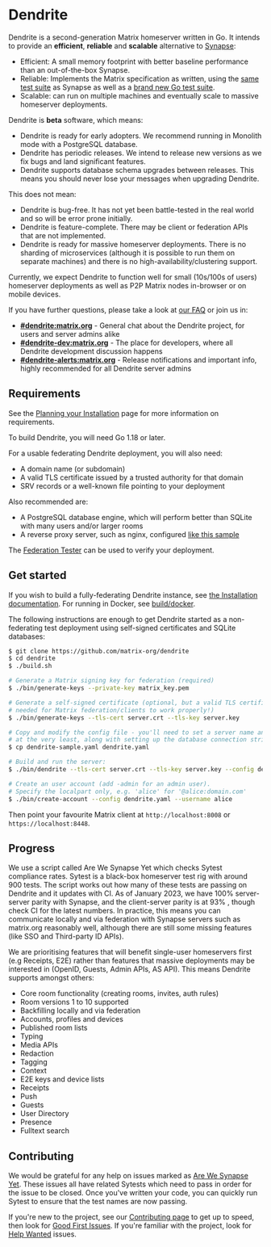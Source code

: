 # Dendrite

Dendrite is a second-generation Matrix homeserver written in Go.
It intends to provide an **efficient**, **reliable** and **scalable** alternative to [Synapse](https://github.com/matrix-org/synapse):

- Efficient: A small memory footprint with better baseline performance than an out-of-the-box Synapse.
- Reliable: Implements the Matrix specification as written, using the
  [same test suite](https://github.com/matrix-org/sytest) as Synapse as well as
  a [brand new Go test suite](https://github.com/matrix-org/complement).
- Scalable: can run on multiple machines and eventually scale to massive homeserver deployments.

Dendrite is **beta** software, which means:

- Dendrite is ready for early adopters. We recommend running in Monolith mode with a PostgreSQL database.
- Dendrite has periodic releases. We intend to release new versions as we fix bugs and land significant features.
- Dendrite supports database schema upgrades between releases. This means you should never lose your messages when upgrading Dendrite.

This does not mean:

- Dendrite is bug-free. It has not yet been battle-tested in the real world and so will be error prone initially.
- Dendrite is feature-complete. There may be client or federation APIs that are not implemented.
- Dendrite is ready for massive homeserver deployments. There is no sharding of microservices (although it is possible to run them on separate machines) and there is no high-availability/clustering support.

Currently, we expect Dendrite to function well for small (10s/100s of users) homeserver deployments as well as P2P Matrix nodes in-browser or on mobile devices.

If you have further questions, please take a look at [our FAQ](docs/FAQ.md) or join us in:

- **[#dendrite:matrix.org](https://matrix.to/#/#dendrite:matrix.org)** - General chat about the Dendrite project, for users and server admins alike
- **[#dendrite-dev:matrix.org](https://matrix.to/#/#dendrite-dev:matrix.org)** - The place for developers, where all Dendrite development discussion happens
- **[#dendrite-alerts:matrix.org](https://matrix.to/#/#dendrite-alerts:matrix.org)** - Release notifications and important info, highly recommended for all Dendrite server admins

## Requirements

See the [Planning your Installation](https://matrix-org.github.io/dendrite/installation/planning) page for
more information on requirements.

To build Dendrite, you will need Go 1.18 or later.

For a usable federating Dendrite deployment, you will also need:

- A domain name (or subdomain)
- A valid TLS certificate issued by a trusted authority for that domain
- SRV records or a well-known file pointing to your deployment

Also recommended are:

- A PostgreSQL database engine, which will perform better than SQLite with many users and/or larger rooms
- A reverse proxy server, such as nginx, configured [like this sample](https://github.com/matrix-org/dendrite/blob/master/docs/nginx/monolith-sample.conf)

The [Federation Tester](https://federationtester.matrix.org) can be used to verify your deployment.

## Get started

If you wish to build a fully-federating Dendrite instance, see [the Installation documentation](https://matrix-org.github.io/dendrite/installation). For running in Docker, see [build/docker](build/docker).

The following instructions are enough to get Dendrite started as a non-federating test deployment using self-signed certificates and SQLite databases:

```bash
$ git clone https://github.com/matrix-org/dendrite
$ cd dendrite
$ ./build.sh

# Generate a Matrix signing key for federation (required)
$ ./bin/generate-keys --private-key matrix_key.pem

# Generate a self-signed certificate (optional, but a valid TLS certificate is normally
# needed for Matrix federation/clients to work properly!)
$ ./bin/generate-keys --tls-cert server.crt --tls-key server.key

# Copy and modify the config file - you'll need to set a server name and paths to the keys
# at the very least, along with setting up the database connection strings.
$ cp dendrite-sample.yaml dendrite.yaml

# Build and run the server:
$ ./bin/dendrite --tls-cert server.crt --tls-key server.key --config dendrite.yaml

# Create an user account (add -admin for an admin user).
# Specify the localpart only, e.g. 'alice' for '@alice:domain.com'
$ ./bin/create-account --config dendrite.yaml --username alice
```

Then point your favourite Matrix client at `http://localhost:8008` or `https://localhost:8448`.

## Progress

We use a script called Are We Synapse Yet which checks Sytest compliance rates. Sytest is a black-box homeserver
test rig with around 900 tests. The script works out how many of these tests are passing on Dendrite and it
updates with CI. As of January 2023, we have 100% server-server parity with Synapse, and the client-server parity is at 93% , though check
CI for the latest numbers. In practice, this means you can communicate locally and via federation with Synapse
servers such as matrix.org reasonably well, although there are still some missing features (like SSO and Third-party ID APIs).

We are prioritising features that will benefit single-user homeservers first (e.g Receipts, E2E) rather
than features that massive deployments may be interested in (OpenID, Guests, Admin APIs, AS API).
This means Dendrite supports amongst others:

- Core room functionality (creating rooms, invites, auth rules)
- Room versions 1 to 10 supported
- Backfilling locally and via federation
- Accounts, profiles and devices
- Published room lists
- Typing
- Media APIs
- Redaction
- Tagging
- Context
- E2E keys and device lists
- Receipts
- Push
- Guests
- User Directory
- Presence
- Fulltext search

## Contributing

We would be grateful for any help on issues marked as
[Are We Synapse Yet](https://github.com/matrix-org/dendrite/labels/are-we-synapse-yet). These issues
all have related Sytests which need to pass in order for the issue to be closed. Once you've written your
code, you can quickly run Sytest to ensure that the test names are now passing.

If you're new to the project, see our
[Contributing page](https://matrix-org.github.io/dendrite/development/contributing) to get up to speed, then
look for [Good First Issues](https://github.com/matrix-org/dendrite/labels/good%20first%20issue). If you're
familiar with the project, look for [Help Wanted](https://github.com/matrix-org/dendrite/labels/help-wanted)
issues.
